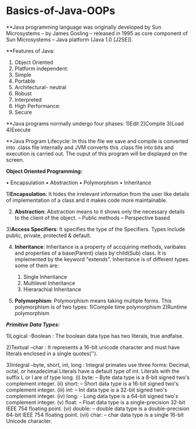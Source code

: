 # Basics-of-Java-OOPs

**Java programming language was originally developed by Sun Microsystems
– by James Gosling
– released in 1995 as core component of Sun Microsystems
– Java platform (Java 1.0 [J2SE]).

**Features of Java:
1) Object Oriented
2) Platform independent:
3) Simple
4) Portable
5) Architectural- neutral
6) Robust
7) Interpreted
8) High Performance:
9) Secure

**Java programs normally undergo four phases:
1)Edit
2)Compile
3)Load
4)Execute

**Java Program Lifecycle:
In this the file we save and compile is converted into .class file internally and JVM converts this .class file into bits and execution is carried out. The ouput of this program will be displayed on the screen.

**Object Oriented Programming:**

• Encapsulation
• Abstraction
• Polymorphism
• Inheritance

1)**Encapsulation**:
  It hides the irrelevant information from the user like details of implementation of a class and it makes code more maintainable.
  
2) **Abstraction**:
   Abstraction means to it shows only the necessary details to the client of the object.
    – Public methods
    – Perspective based

3)**Access Specifiers**:
  It specifies the type of the Specifiers. Types include public, private, protected & default.
  
4) **Inheritance**:
   Inheritance is a property of accquiring methods, varibales and properties of a base(Parent) class by child(Sub) class.
   It is implemented by the keyword "extends".
   Inheritance is of different types. some of them are:
      1) Single Inheritance
      2) Multilevel Inheritance
      3) Hierarachial Inheritance

5) **Polymorphism**:
   Polymorphism means taking multiple forms. This polymorphism is of two types:
      1)Compile time polymorphism
      2)Runtime polymorphism


***Primitive Data Types:***

1)Logical -Boolean : The boolean data type has two literals, true andfalse.

2)Textual –char : It represents a 16-bit unicode character and must have literals enclosed in a single quotes('').

3)Integral –byte, short, int, long :
      Integral primates use three forms: Decimal, octal, or hexadecimal
      Literals have a default type of int.
      Literals with the suffix L or l are of type long.
      (i) byte:
              – Byte data type is a 8-bit signed two's complement integer.
      (ii) short:
              – Short data type is a 16-bit signed two's complement integer.
      (iii) int:
              – Int data type is a 32-bit signed two's complement integer.
       (iv) long:
              - Long data type is a 64-bit signed two's complement integer.
       (v) float:
              – Float data type is a single-precision 32-bit IEEE 754 floating point.
       (vi) double:
              – double data type is a double-precision 64-bit IEEE 754 floating point.
       (vii) char:
              – char data type is a single 16-bit Unicode character.

